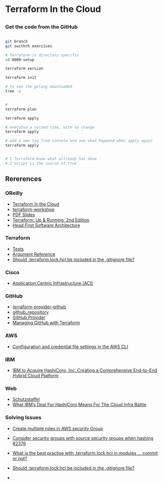 # Terraform In the Cloud

##

### Get the code from the GitHub
```bash

git branch
git swithch exercises
```


```bash
# Terraform is directory specific
cd 0000-setup

terraform version

terraform init

# to see the golang downloaded
tree -a


# 
terraform plan

terraform apply

# executed a second time, with no change
terraform apply

# add a new tag from console and see what happend when apply again
terraform apply


# 1 Terraform know what allready has done
# 2 script is the source of true

```



## Rererences

### OReilly
- [Terraform In the Cloud](https://learning.oreilly.com/live-events/terraform-in-the-cloud/0636920401407/0642572001786/)
- [terraform-workshop](https://github.com/looselytyped/terraform-workshop)
- [PDF Slides](https://on24static.akamaized.net/event/46/01/19/3/rt/1/documents/resourceList1720545405620/terraformingyourcloud11720545405620.pdf)
- [Terraform: Up & Running, 2nd Edition](https://learning.oreilly.com/library/view/terraform-up/9781492046899/)
- [Head First Software Architecture](https://learning.oreilly.com/library/view/head-first-software/9781098134341/)

### Terraform
- [Tests](https://developer.hashicorp.com/terraform/language/tests)
- [Argument Reference](https://registry.terraform.io/providers/hashicorp/aws/latest/docs/resources/instance#argument-reference)
- [Should .terraform.lock.hcl be included in the .gitignore file?](https://dev.to/techielass/should-terraformlockhcl-be-included-in-the-gitignore-file-5aa0)


### Cisco
- [Application Centric Infrastructure (ACI)](https://registry.terraform.io/providers/CiscoDevNet/aci/latest/docs)

### GitHub
- [terraform-provider-github](https://github.com/integrations/terraform-provider-github)
- [github_repository](https://registry.terraform.io/providers/integrations/github/latest/docs/resources/repository)
- [GitHub Provider](https://registry.terraform.io/providers/integrations/github/latest/docs)
- [Managing GitHub with Terraform](https://www.hashicorp.com/blog/managing-github-with-terraform)


### AWS
- [Configuration and credential file settings in the AWS CLI](https://docs.aws.amazon.com/cli/latest/userguide/cli-configure-files.html)

### IBM
- [IBM to Acquire HashiCorp, Inc. Creating a Comprehensive End-to-End Hybrid Cloud Platform](https://newsroom.ibm.com/2024-04-24-IBM-to-Acquire-HashiCorp-Inc-Creating-a-Comprehensive-End-to-End-Hybrid-Cloud-Platform)

### Web
- [Schutzstaffel](https://en.wikipedia.org/wiki/Schutzstaffel)
- [What IBM’s Deal For HashiCorp Means For The Cloud Infra Battle](https://www.forbes.com/sites/rscottraynovich/2024/04/25/what-ibms-deal-for-hashicorp-means-for-the-cloud-infra-battle/)

### Solving Issues
- [Create multiple rules in AWS security Group](https://stackoverflow.com/questions/62575544/create-multiple-rules-in-aws-security-group)
- [Consider security groups with source security groups when hashing #2376](https://github.com/hashicorp/terraform/pull/2376)


- [What is the best practise with .terraform.lock.hcl in modules … commit or not?](https://discuss.hashicorp.com/t/what-is-the-best-practise-with-terraform-lock-hcl-in-modules-commit-or-not/28648)
- [Should .terraform.lock.hcl be included in the .gitignore file?](https://stackoverflow.com/questions/67963719/should-terraform-lock-hcl-be-included-in-the-gitignore-file)
- []()